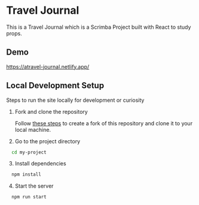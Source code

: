 
# Travel Journal

This is a Travel Journal which is a Scrimba Project built with React to study props.

## Demo

https://atravel-journal.netlify.app/


## Local Development Setup

Steps to run the site locally for development or curiosity

1. Fork and clone the repository

   Follow [these steps](https://docs.github.com/en/get-started/quickstart/fork-a-repo) to create a fork of this repository and clone it to your local machine.

3. Go to the project directory

```bash
  cd my-project
```

3. Install dependencies

```bash
  npm install
```

4. Start the server

```bash
  npm run start
```

